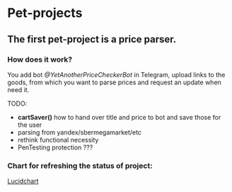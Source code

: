 # Pet-projects

## The first pet-project is a **price parser**.

### How does it work?
You add bot *@YetAnotherPriceCheckerBot* in Telegram, upload links to the goods, from which you want to parse prices and request an update when need it.

TODO:
- **cartSaver()** how to hand over title and price to bot and save those for the user
- parsing from yandex/sbermegamarket/etc
- rethink functional necessity
- PenTesting protection ???

### Chart for refreshing the status of project:
[Lucidchart](https://lucid.app/lucidchart/c2999e21-7c36-45dd-a924-373aae9415a0/edit?viewport_loc=-11%2C-11%2C2164%2C1068%2C0_0&invitationId=inv_0d8ba88f-71af-409c-bb72-907a1073f0a1#)